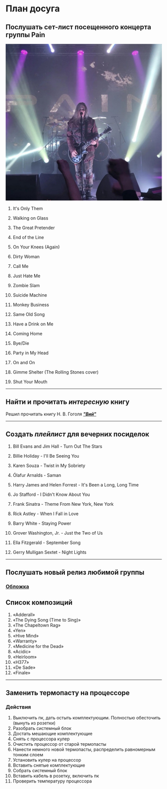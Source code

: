 # План досуга

## Послушать сет-лист посещенного концерта группы **Pain**
![Фото с концерта](123.jpg)

1. It's Only Them

2. Walking on Glass

3. The Great Pretender

4. End of the Line

5. On Your Knees (Again)

6. Dirty Woman

7. Call Me

8. Just Hate Me

9. Zombie Slam

10. Suicide Machine

11. Monkey Business

12. Same Old Song

13. Have a Drink on Me

14. Coming Home

15. Bye/Die

16. Party in My Head

17. On and On

18. Gimme Shelter
(The Rolling Stones cover)

19. Shut Your Mouth

---
## Найти и прочитать ***интересную*** книгу

Решил прочитать книгу Н. В. Гоголя [***"Вий"***](https://cdn.ast.ru/v2/AST000000000058323/COVER/cover1__w340.jpg)

---
## Создать *плейлист* для вечерних посиделок

1. Bill Evans and Jim Hall - Turn Out The Stars

2. Billie Holiday - I'll Be Seeing You

3. Karen Souza - Twist in My Sobriety

4. Ólafur Arnalds - Saman

5. Harry James and Helen Forrest - It's Been a Long, Long Time

6. Jo Stafford - I Didn't Know About You

7. Frank Sinatra - Theme From New York, New York

8. Rick Astley - When I Fall in Love

9. Barry White - Staying Power

10. Grover Washington, Jr. - Just the Two of Us

11. Ella Fitzgerald - September Song

12. Gerry Mulligan Sextet - Night Lights

---
## Послушать новый релиз любимой группы
### [Обложка](https://upload.wikimedia.org/wikipedia/ru/9/9b/Slipknot_%E2%80%94_The_End%2C_So_Far.jpg)
## Список композиций 
1.	«Adderall»
2.	«The Dying Song (Time to Sing)»
3.	«The Chapeltown Rag»
4.	«Yen»
5.	«Hive Mind»
6.	«Warranty»
7.	«Medicine for the Dead»
8.	«Acidic»
9.	«Heirloom»
10.	«H377»
11.	«De Sade»
12.	«Finale»
---
## Заменить термопасту на процессоре
###  Действия 
1. Выключить пк, дать остыть комплектующим. Полностью обесточить (вынуть из розетки)
2. Разобрать системный блок 
3. Достать мешающие комплектующие
4. Снять с процессора кулер
5. Очистить процессор от старой термопасты
6. Нанести немного новой термопасты, распределить равномерным тонким слоем
7. Установить кулер на процессор
8. Вставить снятые комплектующие
9. Собрать системный блок
10. Вставить кабель в розетку, включить пк
11. Проверить температуру процессора

